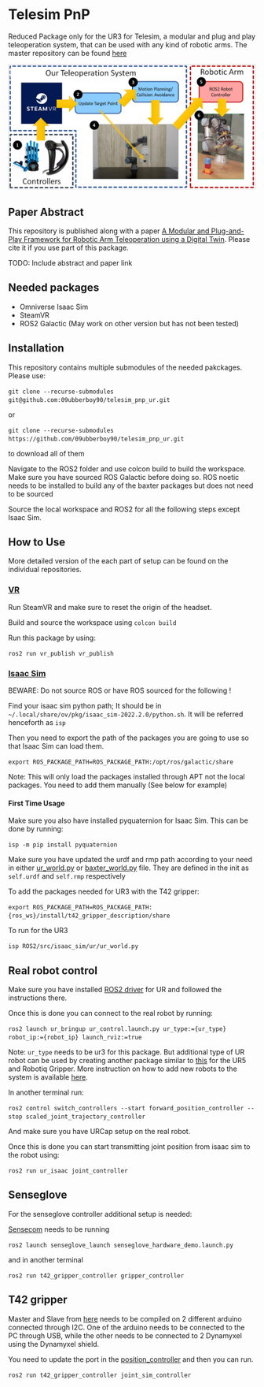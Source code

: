 # Telesim PnP

Reduced Package only for the UR3 for Telesim, a modular and plug and play teleoperation system, that can be used with any kind of robotic arms. The master repository can be found [here](https://github.com/09ubberboy90/telesim_pnp)

![docs/images/ICRA2024_main_fig.png](docs/images/ICRA2024_main_fig.png)

## Paper Abstract

This repository is published along with a paper [A Modular and Plug-and-Play Framework for Robotic Arm Teleoperation using a Digital Twin](TODO). Please cite it if you use part of this package.

TODO: Include abstract and paper link

## Needed packages

- Omniverse Isaac Sim
- SteamVR
- ROS2 Galactic (May work on other version but has not been tested)

## Installation

This repository contains multiple submodules of the needed pakckages. Please use:

`git clone --recurse-submodules git@github.com:09ubberboy90/telesim_pnp_ur.git`

or

`git clone --recurse-submodules https://github.com/09ubberboy90/telesim_pnp_ur.git`

to download all of them

Navigate to the ROS2 folder and use colcon build to build the workspace. Make sure you have sourced ROS Galactic before doing so. ROS noetic needs to be installed to build any of the baxter packages but does not need to be sourced

Source the local workspace and ROS2 for all the following steps except Isaac Sim.

## How to Use

More detailed version of the each part of setup can be found on the individual repositories.

### [VR](https://github.com/09ubberboy90/vr_publisher)

Run SteamVR and make sure to reset the origin of the headset.

Build and source the workspace using `colcon build`

Run this package by using:

`ros2 run vr_publish vr_publish`

### [Isaac Sim](https://github.com/09ubberboy90/telesim_isaac)

BEWARE: Do not source ROS or have ROS sourced for the following !

Find your isaac sim python path; It should be in `~/.local/share/ov/pkg/isaac_sim-2022.2.0/python.sh`. It will be referred henceforth as `isp`

Then you need to export the path of the packages you are going to use so that Isaac Sim can load them.

`export ROS_PACKAGE_PATH=ROS_PACKAGE_PATH:/opt/ros/galactic/share`

Note: This will only load the packages installed through APT not the local packages. You need to add them manually (See below for example)

#### First Time Usage

Make sure you also have installed pyquaternion for Isaac Sim. This can be done by running:

`isp -m pip install pyquaternion`

Make sure you have updated the urdf and rmp path according to your need in either [ur_world.py](ur3/ur_world.py) or [baxter_world.py](baxter/baxter_world.py) file. They are defined in the init as `self.urdf` and `self.rmp` respectively

To add the packages needed for UR3 with the T42 gripper:

`export ROS_PACKAGE_PATH=ROS_PACKAGE_PATH:{ros_ws}/install/t42_gripper_description/share`

To run for the UR3

`isp ROS2/src/isaac_sim/ur/ur_world.py`

## Real robot control

Make sure you have installed [ROS2 driver](https://github.com/UniversalRobots/Universal_Robots_ROS2_Driver) for UR and followed the instructions there.

Once this is done you can connect to the real robot by running:

`ros2 launch ur_bringup ur_control.launch.py ur_type:={ur_type} robot_ip:={robot_ip} launch_rviz:=true`

Note: `ur_type` needs to be ur3 for this package. But additional type of UR robot can be used by creating another package similar to [this](https://github.com/09ubberboy90/ur_robotiq) for the UR5 and Robotiq Gripper. More instruction on how to add new robots to the system is available [here](https://github.com/09ubberboy90/telesim_isaac/blob/master/README.md#adding-new-robots).

In another terminal run:

`ros2 control switch_controllers --start forward_position_controller --stop scaled_joint_trajectory_controller`

And make sure you have URCap setup on the real robot.

Once this is done you can start transmitting joint position from isaac sim to the robot using:

`ros2 run ur_isaac joint_controller`

## Senseglove

For the senseglove controller additional setup is needed:

[Sensecom](ROS2/src/senseglove_ros2_ws/SenseCom/Linux/SenseCom.x86_64) needs to be running

`ros2 launch senseglove_launch senseglove_hardware_demo.launch.py`

and in another terminal

`ros2 run t42_gripper_controller gripper_controller`

## T42 gripper

Master and Slave from [here](ROS2/src/t42_gripper/t42_gripper_controller/arduino) needs to be compiled on 2 different arduino connected through I2C. One of the arduino needs to be connected to the PC through USB, while the other needs to be connected to 2 Dynamyxel using the Dynamyxel shield.

You need to update the port in the [position_controller](ROS2/src/t42_gripper/t42_gripper_controller/t42_gripper_controller/position_controller.py) and then you can run.

`ros2 run t42_gripper_controller joint_sim_controller`
